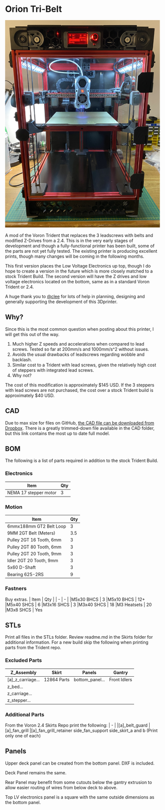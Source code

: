 # Orion Tri-Belt

![](Images/Orion.JPG)

A mod of the Voron Trident that replaces the 3 leadscrews with belts and modified Z-Drives from a 2.4.  This is in the very early stages of development and though a fully-functional printer has been built, some of the parts are not yet fully tested.  The existing printer is producing excellent prints, though many changes will be coming in the following months.

This first version places the Low Voltage Electronics up top, though I do hope to create a version in the future which is more closely matched to a stock Trident Build.  The second version will have the Z drives and low voltage electronics located on the bottom, same as in a standard Voron Trident or 2.4.

A huge thank you to [@clee](//github.com/clee/) for lots of help in planning, designing and generally supporting the development of this 3Dprinter.

## Why?

Since this is the most common question when posting about this printer, I will get this out of the way.  

  1. Much higher Z speeds and accelerations when compared to lead screws.  Tested so far at 200mm/s and 1000mm/s^2 without issues.
  2. Avoids the usual drawbacks of leadscrews regarding wobble and backlash.
  3. Similar cost to a Trident with lead screws, given the relatively high cost of steppers with integrated lead screws.
  4. Why not?

The cost of this modification is approximately $145 USD.  If the 3 steppers with lead screws are not purchased, the cost over a stock Trident build is approximately $40 USD.

## CAD

Due to max size for files on GitHub, [the CAD file can be downloaded from Dropbox](https://www.dropbox.com/s/zwozwpm1h77wviw/Orion%20Tri-Belt%20v5.step?dl=0).  There is a greatly trimmed-down file available in the CAD folder, but this link contains the most up to date full model.  

## BOM

The following is a list of parts required in addition to the stock Trident Build.

### Electronics

| Item | Qty |
| - | - |
| NEMA 17 stepper motor	| 3

### Motion	

| Item | Qty |
| - | - |
| 6mmx188mm GT2 Belt Loop | 3 |
|9MM 2GT Belt (Meters)	|      3.5
|Pulley 2GT 16 Tooth, 6mm	|  3
|Pulley 2GT 80 Tooth, 6mm	|  3
|Pulley 2GT 20 Tooth, 9mm	|  3
|Idler 2GT 20 Tooth, 9mm	|  3
|5x60 D-Shaft	|  3
|Bearing 625-2RS	|  9

### Fastners	
Buy extras.
| Item | Qty |
| - | - |
|M5x30 BHCS	|  3
|M5x10 BHCS	|  12+
|M5x40 SHCS	|  6
|M3x16 SHCS	|  3
|M3x40 SHCS	|  18
|M3 Heatsets	|  20
|M3x8 SHCS | Yes

## STLs
Print all files in the STLs folder.  Review readme.md in the Skirts folder for additional information.
For a new build skip the following when printing parts from the Trident repo.
### Excluded Parts
|Z_Assembly|Skirt|Panels|Gantry|
| - | - | - | - |
|[a]_z_carriage...|12864 Parts|bottom_panel...|Front Idlers|
|z_bed...|
|z_carriage...|
|z_stepper...|

### Additional Parts
From the Voron 2.4 Skirts Repo print the following:
| - |
|[a]_belt_guard
|[a]_fan_grill
|[a]_fan_grill_retainer
side_fan_support
side_skirt_a and b (Print only one of each)

## Panels
Upper deck panel can be created from the bottom panel.  DXF is included.

Deck Panel remains the same.

Rear Panel may benefit from some cutouts below the gantry extrusion to allow easier routing of wires from below deck to above.

Top LV electronics panel is a square with the same outside dimensions as the bottom panel.
